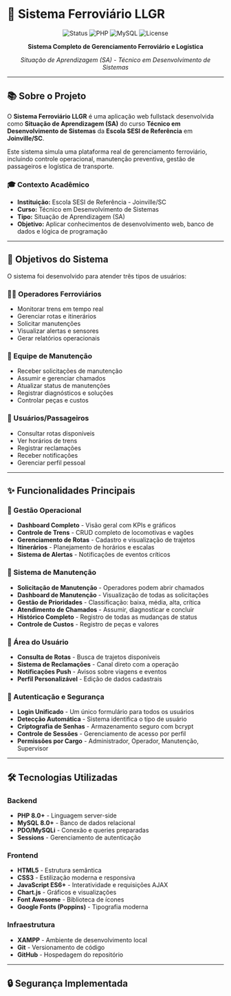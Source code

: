 # 🚂 Sistema Ferroviário LLGR

<div align="center">

![Status](https://img.shields.io/badge/status-em%20andamento-yellow)
![PHP](https://img.shields.io/badge/PHP-8.0+-777BB4?logo=php)
![MySQL](https://img.shields.io/badge/MySQL-8.0+-4479A1?logo=mysql)
![License](https://img.shields.io/badge/license-MIT-blue)

**Sistema Completo de Gerenciamento Ferroviário e Logística**

*Situação de Aprendizagem (SA) - Técnico em Desenvolvimento de Sistemas*

</div>

---

## 📚 Sobre o Projeto

O **Sistema Ferroviário LLGR** é uma aplicação web fullstack desenvolvida como **Situação de Aprendizagem (SA)** do curso **Técnico em Desenvolvimento de Sistemas** da **Escola SESI de Referência** em **Joinville/SC**.

Este sistema simula uma plataforma real de gerenciamento ferroviário, incluindo controle operacional, manutenção preventiva, gestão de passageiros e logística de transporte.

### 🎓 Contexto Acadêmico
- **Instituição:** Escola SESI de Referência - Joinville/SC
- **Curso:** Técnico em Desenvolvimento de Sistemas
- **Tipo:** Situação de Aprendizagem (SA)
- **Objetivo:** Aplicar conhecimentos de desenvolvimento web, banco de dados e lógica de programação

---

## 🎯 Objetivos do Sistema

O sistema foi desenvolvido para atender três tipos de usuários:

### 👨‍✈️ Operadores Ferroviários
- Monitorar trens em tempo real
- Gerenciar rotas e itinerários
- Solicitar manutenções
- Visualizar alertas e sensores
- Gerar relatórios operacionais

### 🔧 Equipe de Manutenção
- Receber solicitações de manutenção
- Assumir e gerenciar chamados
- Atualizar status de manutenções
- Registrar diagnósticos e soluções
- Controlar peças e custos

### 👤 Usuários/Passageiros
- Consultar rotas disponíveis
- Ver horários de trens
- Registrar reclamações
- Receber notificações
- Gerenciar perfil pessoal

---

## ✨ Funcionalidades Principais

### 🚂 Gestão Operacional
- **Dashboard Completo** - Visão geral com KPIs e gráficos
- **Controle de Trens** - CRUD completo de locomotivas e vagões
- **Gerenciamento de Rotas** - Cadastro e visualização de trajetos
- **Itinerários** - Planejamento de horários e escalas
- **Sistema de Alertas** - Notificações de eventos críticos

### 🔧 Sistema de Manutenção
- **Solicitação de Manutenção** - Operadores podem abrir chamados
- **Dashboard de Manutenção** - Visualização de todas as solicitações
- **Gestão de Prioridades** - Classificação: baixa, média, alta, crítica
- **Atendimento de Chamados** - Assumir, diagnosticar e concluir
- **Histórico Completo** - Registro de todas as mudanças de status
- **Controle de Custos** - Registro de peças e valores

### 👥 Área do Usuário
- **Consulta de Rotas** - Busca de trajetos disponíveis
- **Sistema de Reclamações** - Canal direto com a operação
- **Notificações Push** - Avisos sobre viagens e eventos
- **Perfil Personalizável** - Edição de dados cadastrais

### 🔐 Autenticação e Segurança
- **Login Unificado** - Um único formulário para todos os usuários
- **Detecção Automática** - Sistema identifica o tipo de usuário
- **Criptografia de Senhas** - Armazenamento seguro com bcrypt
- **Controle de Sessões** - Gerenciamento de acesso por perfil
- **Permissões por Cargo** - Administrador, Operador, Manutenção, Supervisor

---

## 🛠️ Tecnologias Utilizadas

### Backend
- **PHP 8.0+** - Linguagem server-side
- **MySQL 8.0+** - Banco de dados relacional
- **PDO/MySQLi** - Conexão e queries preparadas
- **Sessions** - Gerenciamento de autenticação

### Frontend
- **HTML5** - Estrutura semântica
- **CSS3** - Estilização moderna e responsiva
- **JavaScript ES6+** - Interatividade e requisições AJAX
- **Chart.js** - Gráficos e visualizações
- **Font Awesome** - Biblioteca de ícones
- **Google Fonts (Poppins)** - Tipografia moderna

### Infraestrutura
- **XAMPP** - Ambiente de desenvolvimento local
- **Git** - Versionamento de código
- **GitHub** - Hospedagem do repositório


---

## 🔒 Segurança Implementada
